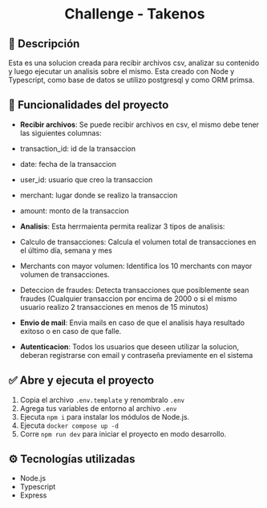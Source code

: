 <h1 align="center">Challenge - Takenos</h1>

## :page_with_curl: Descripción

Esta es una solucion creada para recibir archivos csv, analizar su contenido y luego ejecutar un analisis sobre el mismo. Esta creado con Node y Typescript, como base de datos se utilizo postgresql y como ORM primsa.

## :hammer: Funcionalidades del proyecto

- **Recibir archivos**: Se puede recibir archivos en csv, el mismo debe tener las siguientes columnas:
- transaction_id: id de la transaccion
- date: fecha de la transaccion
- user_id: usuario que creo la transaccion
- merchant: lugar donde se realizo la transaccion
- amount: monto de la transaccion

- **Analisis**: Esta herrmaienta permita realizar 3 tipos de analisis:
- Calculo de transacciones: Calcula el volumen total de transacciones en el último día, semana y mes
- Merchants con mayor volumen: Identifica los 10 merchants con mayor volumen de transacciones.
- Deteccion de fraudes: Detecta transacciones que posiblemente sean fraudes (Cualquier transaccion por encima de 2000 o si el mismo usuario realizo 2 transacciones en menos de 15 minutos)
- **Envio de mail**: Envia mails en caso de que el analisis haya resultado exitoso o en caso de que falle.
- **Autenticacion**: Todos los usuarios que deseen utilizar la solucion, deberan registrarse con email y contraseña previamente en el sistema

## ✅ Abre y ejecuta el proyecto

1. Copia el archivo `.env.template` y renombralo `.env`
2. Agrega tus variables de entorno al archivo `.env`
3. Ejecuta `npm i` para instalar los módulos de Node.js.
4. Ejecuta `docker compose up -d`
5. Corre `npm run dev` para iniciar el proyecto en modo desarrollo.

## :gear: Tecnologías utilizadas

- Node.js
- Typescript
- Express
